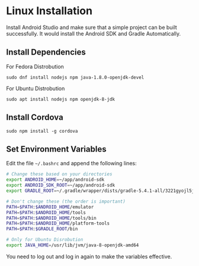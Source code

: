 # Linux Installation

Install Android Studio and make sure that a simple project can be built successfully. It would install the Android SDK and Gradle Automatically.

## Install Dependencies

For Fedora Distrobution

    sudo dnf install nodejs npm java-1.8.0-openjdk-devel

For Ubuntu Distrobution

    sudo apt install nodejs npm openjdk-8-jdk

## Install Cordova

    sudo npm install -g cordova

## Set Environment Variables

Edit the file `~/.bashrc` and append the following lines:

```bash
# Change these based on your directories
export ANDROID_HOME=~/app/android-sdk
export ANDROID_SDK_ROOT=~/app/android-sdk
export GRADLE_ROOT=~/.gradle/wrapper/dists/gradle-5.4.1-all/3221gyojl5jsh0helicew7rwx/gradle-5.4.1

# Don't change these (the order is important)
PATH=$PATH:$ANDROID_HOME/emulator
PATH=$PATH:$ANDROID_HOME/tools
PATH=$PATH:$ANDROID_HOME/tools/bin
PATH=$PATH:$ANDROID_HOME/platform-tools
PATH=$PATH:$GRADLE_ROOT/bin

# Only for Ubuntu Disrobution
export JAVA_HOME=/usr/lib/jvm/java-8-openjdk-amd64
```

You need to log out and log in again to make the variables effective.
